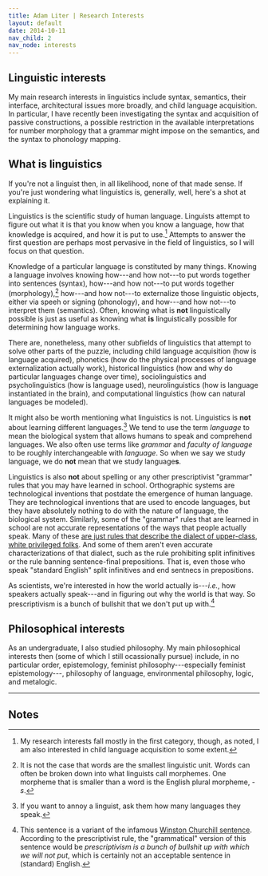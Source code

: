 ```yaml
---
title: Adam Liter | Research Interests
layout: default
date: 2014-10-11
nav_child: 2
nav_node: interests
---
```


## Linguistic interests

My main research interests in linguistics include syntax, semantics, their interface, architectural issues more broadly, and child language acquisition. In particular, I have recently been investigating the syntax and acquisition of passive constructions, a possible restriction in the available interpretations for number morphology that a grammar might impose on the semantics, and the syntax to phonology mapping.

## What is linguistics

If you're not a linguist then, in all likelihood, none of that made sense. If you're just wondering what linguistics is, generally, well, here's a shot at explaining it.

Linguistics is the scientific study of human language. Linguists attempt to figure out what it is that you know when you know a language, how that knowledge is acquired, and how it is put to use.[^1] Attempts to answer the first question are perhaps most pervasive in the field of linguistics, so I will focus on that question.

Knowledge of a particular language is constituted by many things. Knowing a language involves knowing how---and how not---to put words together into sentences (syntax), how---and how not---to put words together (morphology),[^2] how---and how not---to externalize those linguistic objects, either via speeh or signing (phonology), and how---and how not---to interpret them (semantics). Often, knowing what is __not__ linguistically possible is just as useful as knowing what __is__ linguistically possible for determining how language works. 

There are, nonetheless, many other subfields of linguistics that attempt to solve other parts of the puzzle, including child language acquisition (how is language acquired), phonetics (how do the physical processes of language externalization actually work), historical linguistics (how and why do particular languages change over time), sociolinguistics and psycholinguistics (how is language used), neurolinguistics (how is language instantiated in the brain), and computational linguistics (how can natural languages be modeled).

It might also be worth mentioning what linguistics is not. Linguistics is __not__ about learning different languages.[^3] We tend to use the term _language_ to mean the biological system that allows humans to speak and comprehend languages. We also often use terms like _grammar_ and _faculty of language_ to be roughly interchangeable with _language_. So when we say we study language, we do __not__ mean that we study language<strong>s</strong>.

Linguistics is also __not__ about spelling or any other prescriptivist "grammar" rules that you may have learned in school. Orthographic systems are technological inventions that postdate the emergence of human language. They are technological inventions that are used to encode languages, but they have absolutely nothing to do with the nature of language, the biological system. Similarly, some of the "grammar" rules that are learned in school are not accurate representations of the ways that people actually speak. Many of these [are just rules that describe the dialect of upper-class, white privileged folks][squires]. And some of them aren't even accurate characterizations of that dialect, such as the rule prohibiting split infinitives or the rule banning sentence-final prepositions. That is, even those who speak "standard English" split infinitives and end sentnecs in prepositions.

As scientists, we're interested in how the world actually is---*i.e.*, how speakers actually speak---and in figuring out why the world is that way. So prescriptivism is a bunch of bullshit that we don't put up with.[^4]

## Philosophical interests

As an undergraduate, I also studied philosophy. My main philosophical interests then (some of which I still ocassionally pursue) include, in no particular order, epistemology, feminist philosophy---especially feminist epistemology---, philosophy of language, environmental philosophy, logic, and metalogic.

* * *

## Notes

[^1]: My research interests fall mostly in the first category, though, as noted, I am also interested in child language acquisition to some extent.
[^2]: It is not the case that words are the smallest linguistic unit. Words can often be broken down into what linguists call morphemes. One morpheme that is smaller than a word is the English plural morpheme, -_s_.
[^3]: If you want to annoy a linguist, ask them how many languages they speak.
[^4]: This sentence is a variant of the infamous [Winston Churchill sentence][churchill]. According to the prescriptivist rule, the "grammatical" version of this sentence would be _prescriptivism is a bunch of bullshit up with which we will not put_, which is certainly not an acceptable sentence in (standard) English.

[squires]: http://languagelog.ldc.upenn.edu/nll/?p=13521
[churchill]: http://public.wsu.edu/~brians/errors/churchill.html
